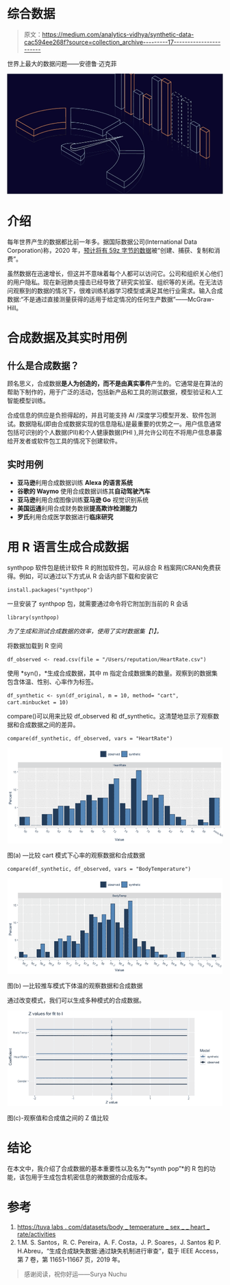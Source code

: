 # 综合数据

> 原文：<https://medium.com/analytics-vidhya/synthetic-data-cac594ee268f?source=collection_archive---------17----------------------->

世界上最大的数据问题——安德鲁·迈克菲

![](img/927ee2a2263b1b1793ed7f1224d29d53.png)

# 介绍

每年世界产生的数据都比前一年多。据国际数据公司(International Data Corporation)称，2020 年，[预计将有 59z 字节的数据](https://www.idc.com/getdoc.jsp?containerId=prUS46286020)被“创建、捕获、复制和消费”。

虽然数据在迅速增长，但这并不意味着每个人都可以访问它。公司和组织关心他们的用户隐私。现在新冠肺炎撞击已经导致了研究实验室、组织等的关闭。在无法访问观察到的数据的情况下，很难训练机器学习模型或满足其他行业需求。输入合成数据:“不是通过直接测量获得的适用于给定情况的任何生产数据”——McGraw-Hill。

# 合成数据及其实时用例

## 什么是合成数据？

顾名思义，合成数据**是人为创造的，而不是由真实事件**产生的。它通常是在算法的帮助下制作的，用于广泛的活动，包括新产品和工具的测试数据，模型验证和人工智能模型训练。

合成信息的供应是负担得起的，并且可能支持 AI /深度学习模型开发、软件包测试。数据隐私(即由合成数据实现的信息隐私)是最重要的优势之一。用户信息通常包括可识别的个人数据(PII)和个人健康数据(PHI ),并允许公司在不将用户信息暴露给开发者或软件包工具的情况下创建软件。

## 实时用例

*   **亚马逊**利用合成数据训练 **Alexa 的语言系统**
*   **谷歌的 Waymo** 使用合成数据训练其**自动驾驶汽车**
*   **亚马逊**利用合成图像训练**亚马逊 Go** 视觉识别系统
*   **美国运通**利用合成财务数据**提高欺诈检测能力**
*   **罗氏**利用合成医学数据进行**临床研究**

# 用 R 语言生成合成数据

synthpop 软件包是统计软件 R 的附加软件包，可从综合 R 档案网(CRAN)免费获得。例如，可以通过以下方式从 R 会话内部下载和安装它

```
install.packages("synthpop")
```

一旦安装了 synthpop 包，就需要通过命令将它附加到当前的 R 会话

```
library(synthpop)
```

*为了生成和测试合成数据的效率，使用了实时数据集【1】。*

将数据加载到 R 空间

```
df_observed <- read.csv(file = "/Users/reputation/HeartRate.csv")
```

使用 *syn()，*生成合成数据，其中 m 指定合成数据集的数量。观察到的数据集包含体温、性别、心率作为标签。

```
df_synthetic <- syn(df_original, m = 10, method= "cart", cart.minbucket = 10)
```

compare()可以用来比较 df_observed 和 df_synthetic。这清楚地显示了观察数据和合成数据之间的差异。

```
compare(df_synthetic, df_observed, vars = "HeartRate")
```

![](img/c1d7f4f143396ea33bfcb74fc8318069.png)

图(a) —比较 cart 模式下心率的观察数据和合成数据

```
compare(df_synthetic, df_observed, vars = "BodyTemperature")
```

![](img/2ba9cc63a55f805c6c9b6ea55edad5a6.png)

图(b) —比较推车模式下体温的观察数据和合成数据

通过改变模式，我们可以生成多种模式的合成数据。

![](img/41bb68f1276bd5de0d53a6583c9328ee.png)

图(c)-观察值和合成值之间的 Z 值比较

# 结论

在本文中，我介绍了合成数据的基本重要性以及名为“*synth pop”*的 R 包的功能，该包用于生成包含机密信息的微数据的合成版本。

# 参考

1.  [https://tuva labs . com/datasets/body _ temperature _ sex _ _ heart _ rate/activities](https://tuvalabs.com/datasets/body_temperature_sex__heart_rate/activities)
2.  1.M. S. Santos，R. C. Pereira，A. F. Costa，J. P. Soares，J. Santos 和 P. H.Abreu，“生成合成缺失数据:通过缺失机制进行审查”，载于 IEEE Access，第 7 卷，第 11651-11667 页，2019 年。

> 感谢阅读，祝你好运——Surya Nuchu